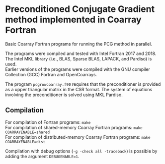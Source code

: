# Preconditioned Conjugate Gradient method implemented in Coarray Fortran  


Basic Coarray Fortran programs for running the PCG method in parallel.  

The programs were compiled and tested with Intel Fortran 2017 and 2018. The Intel MKL library (i.e., BLAS, Sparse BLAS, LAPACK, and Pardiso) is used.  
Earlier versions of the programs were compiled with the GNU compiler Collection (GCC) Fortran and OpenCoarrays.  

The program `pcgrowcoarray.f90` requires that the preconditioner is provided as a upper triangular matrix in the CSR format. The system of equations involving the preconditioner is solved using MKL Pardiso.  


## Compilation  


For compilation of Fortran programs: `make`  
For compilation of shared-memory Coarray Fortran programs: `make COARRAYENABLE=shared`  
For compilation of distributed-memory Coarray Fortran programs: `make COARRAYENABLE=dist`  

Compilation with debug options (`-g -check all -traceback`) is possible by adding the argument `DEBUGENABLE=1`.  





